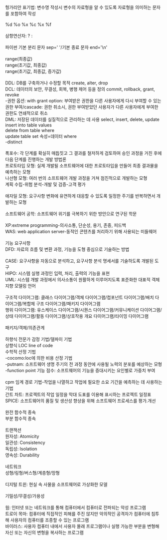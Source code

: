 헝가리안 표기법: 변수명 작성시 변수의 자료형을 알 수 있도록 자료형을 의미하는 문자를 포함하여 작성 <br/>
<br/>
%d %o %x %c %x %f<br/>
<br/>
삼항연산자: ? :<br/>
<br/>
파이썬 기본 분리 문자 sep=' '/기본 종료 문자 end='\n'<br/>
<br/>
range(최종값)<br/>
range(초기값, 최종값)<br/>
range(초기값, 최종값, 증가값)<br/>
<br/>
DDL: DB를 구축하거나 수정할 목적 create, alter, drop<br/>
DCL: 데이터의 보안, 무결성, 회복, 병행 제어 등을 정의 commit, rollback, grant, revoke<br/>
-권한 옵션: with grant option: 부여받은 권한을 다른 사용자에게 다시 부여할 수 있는 권한 부여/cascade: 권한 취소시, 권한 부여받았던 사용자가 다른 사용자에게 부여한 권한도 연쇄적으로 취소<br/>
DML: 저장된 데이터를 실질적으로 관리하는 데 사용 select, insert, delete, update<br/>
insert into table values<br/>
delete from table where<br/>
update table set 속성=데이터 where<br/>
-distinct<br/>
<br/>
폭포수: 각 단계를 확실히 매듭짓고 그 결과를 철저하게 검토하여 승인 과정을 거친 후에 다음 단계를 진행하는 개발 방법론<br/>
프로토타입 모형: 실제 개발될 소프트웨어에 대한 프로토타입을 만들어 최종 결과물을 예측하는 모형<br/>
나선형 모형: 여러 번의 소프트웨어 개발 과정을 거쳐 점진적으로 개발하는 모형<br/>
계획 수립-위험 분석-개발 및 검증-고객 평가<br/>
<br/>
애자일 모형: 요구사항 변화에 유연하게 대응할 수 있도록 일정한 주기를 반복하면서 개발하는 모형<br/>
<br/>
소프트웨어 공학: 소프트웨어 위기를 극복하기 위한 방안으로 연구된 학문<br/>
<br/>
XP:extreme programming-의사소통, 단순성, 용기, 존중, 피드백<br/>
WAS: web application server-동적인 콘텐츠를 처리하기 위해 사용되는 미들웨어<br/>
<br/>
기능 요구사항<br/>
DFD: 자료의 흐름 및 변환 과정, 기능을 도형 중심으로 기술하는 방법<br/>
<br/>
CASE: 요구사항을 자동으로 분석하고, 요구사항 분석 명세서를 기술하도록 개발된 도구<br/>
HIPO: 시스템 실행 과정인 입력, 처리, 출력의 기능을 표현<br/>
UML: 시스템 개발 과정에서 의사소통이 원활하게 이루어지도록 표준화한 대표적 객체지향 모델링 언어<br/>
<br/>
구조적 다이어그램: 클래스 다이어그램/객체 다이어그램/컴포넌트 다이어그램/배치 다이어그램/복합체 구조 다이어그램/패키지 다이어그램<br/>
행위 다이어그램: 유스케이스 다이어그램/시퀀스 다이어그램/커뮤니케이션 다이어그램/상태 다이어그램/활동 다이어그램/상호작용 개요 다이어그램/타이밍 다이어그램<br/>
<br/>
패키지/객체/의존관계<br/>
<br/>
하향식 전문가 감정 기법/델파이 기법<br/>
상향식 LOC line of code<br/>
수학적 산정 기법 <br/>
-cocomo:loc에 의한 비용 산정 기법<br/>
-putnam: 소프트웨어 생명 주기의 전 과정 동안에 사용될 노력의 분포를 예상하는 모형<br/>
-function point 기능 점수: 소프트웨어의 기능을 증대시키는 요인별로 가중치 부여<br/>
<br/>
cpm 임계 경로 기법-작업을 나열하고 작업에 필요한 소요 기간을 예측하는 데 사용하는 기법<br/>
간트 차트: 프로젝트의 작업 일정을 막대 도표를 이용해 표시하는 프로젝트 일정표<br/>
SPICE: 소프트웨어의 품질 및 생산성 향상을 위해 소프트웨어 프로세스를 평가.개선<br/>
<br/>
완전 함수적 종속<br/>
부분 함수적 종속<br/>
<br/>
트랜잭션 <br/>
원자성: Atomicity<br/>
일관성: Consistency<br/>
독립성: Isolation<br/>
영속성: Durability<br/>
<br/>
네트워크<br/>
성형/링형/버스형/계층형/망형<br/>
<br/>
디지털 트윈: 현실 속 사물을 소프트웨어로 가상화한 모델<br/>
<br/>
기밀성/무결성/가용성<br/>
<br/>
웜: 인터넷 또는 네트워크를 통해 컴퓨터에서 컴퓨터로 전파되는 악성 프로그램<br/>
트로이 목마: 컴퓨터에 직접적인 피해를 주진 않지만 악의적인 공격자가 컴퓨터에 침투해 사용자의 컴퓨터를 조종할 수 있는 프로그램<br/>
바이러스: 사용자 컴퓨터 내에서 사용자 몰래 프로그램이나 실행 가능한 부분을 변형해 자신 또는 자신의 변형을 복사하는 프로그램<br/>
